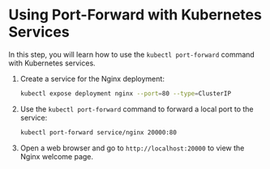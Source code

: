 # Using Port-Forward with Kubernetes Services

In this step, you will learn how to use the `kubectl port-forward` command with Kubernetes services.

1. Create a service for the Nginx deployment:

   ```bash
   kubectl expose deployment nginx --port=80 --type=ClusterIP
   ```

2. Use the `kubectl port-forward` command to forward a local port to the service:

   ```bash
   kubectl port-forward service/nginx 20000:80
   ```

3. Open a web browser and go to `http://localhost:20000` to view the Nginx welcome page.